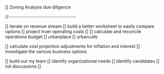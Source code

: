 

[] Zoning Analysis due diligence


//----------------------------------

[] iterate on revenue stream
  [] build a better worksheet to easily compare options
  [] project truer operating costs
  [] 
[] calculate and reconcile operations budget
  [] urbanplace
  [] urbancafe

[] calculate cost projection adjustments for inflation and interest
  [] investigate the various business options

[] build out my team
  [] identify organizational needs
  [] identify candidates
  [] init discussions
  [] 